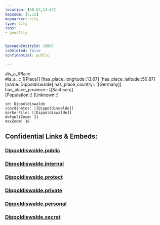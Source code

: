 ```yaml
---
location: [50.87,13.67] 
mapzoom: [7,12] 
mapmarker: city 
type: City
tags:
- geo/City


SpocWebEntityId: 29807
isDeleted: false
confidential: public

---
```

#is_a_/Place  
#is_a_ :: [[Place]] 
[has_place_longitude::13.67] 
[has_place_latitude::50.87] 
[name::Dippoldiswalde] 
has_place_country:: [[Germany]]  
has_place_province:: [[Sachsen]]  
[Population::] 
[Unknown::] 


```leaflet
id: Dippoldiswalde
coordinates: [[Dippoldiswalde]] 
markerFile: [[Dippoldiswalde]] 
defaultZoom: 11 
maxZoom: 18
```


## Confidential Links & Embeds: 

### [Dippoldiswalde.public](/_public/\Earth\Continent\Europe\Europe~Central\Germany\Germany~East\Sachsen\counties~Sachsen\Sächsische_Schweiz-Osterzgebirge\cities~SOEDippoldiswalde.public.md) 

### [Dippoldiswalde.internal](/_internal/\Earth\Continent\Europe\Europe~Central\Germany\Germany~East\Sachsen\counties~Sachsen\Sächsische_Schweiz-Osterzgebirge\cities~SOEDippoldiswalde.internal.md) 

### [Dippoldiswalde.protect](/_protect/\Earth\Continent\Europe\Europe~Central\Germany\Germany~East\Sachsen\counties~Sachsen\Sächsische_Schweiz-Osterzgebirge\cities~SOEDippoldiswalde.protect.md) 

### [Dippoldiswalde.private](/_private/\Earth\Continent\Europe\Europe~Central\Germany\Germany~East\Sachsen\counties~Sachsen\Sächsische_Schweiz-Osterzgebirge\cities~SOEDippoldiswalde.private.md) 

### [Dippoldiswalde.personal](/_personal/\Earth\Continent\Europe\Europe~Central\Germany\Germany~East\Sachsen\counties~Sachsen\Sächsische_Schweiz-Osterzgebirge\cities~SOEDippoldiswalde.personal.md) 

### [Dippoldiswalde.secret](/_secret/\Earth\Continent\Europe\Europe~Central\Germany\Germany~East\Sachsen\counties~Sachsen\Sächsische_Schweiz-Osterzgebirge\cities~SOEDippoldiswalde.secret.md)

